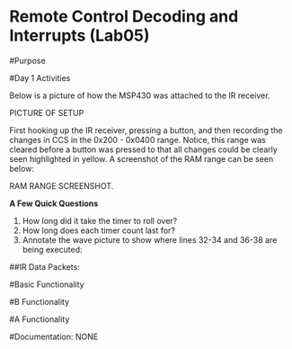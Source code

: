 Remote Control Decoding and Interrupts (Lab05)
==============================================

#Purpose

#Day 1 Activities

Below is a picture of how the MSP430 was attached to the IR receiver.  

PICTURE OF SETUP

First hooking up the IR receiver, pressing a button, and then recording the changes in CCS in the 0x200 - 0x0400 range.  Notice, this range was cleared before a button was pressed to that all changes could be clearly seen highlighted in yellow.  A screenshot of the RAM range can be seen below: 

RAM RANGE SCREENSHOT.  

**A Few Quick Questions**
1. How long did it take the timer to roll over? 
2. How long does each timer count last for? 
3. Annotate the wave picture to show where lines 32-34 and 36-38 are being executed: 




##IR Data Packets: 
  



#Basic Functionality

#B Functionality

#A Functionality

#Documentation: 
NONE
